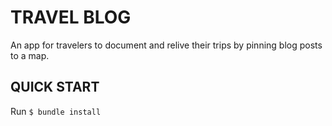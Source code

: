 # TRAVEL BLOG
An app for travelers to document and relive their trips by pinning blog posts to a map.

## QUICK START
Run `$ bundle install`






